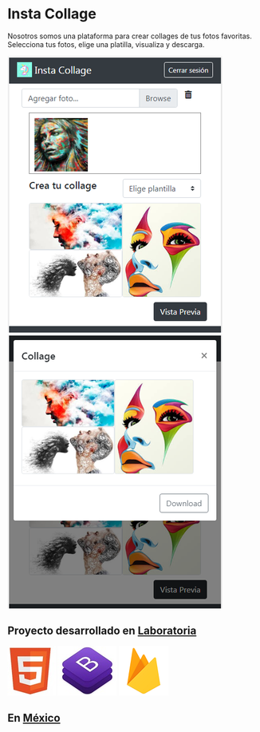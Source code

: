 # Insta Collage

Nosotros somos una plataforma para crear collages de tus fotos favoritas. Selecciona tus fotos, elige una platilla, visualiza y descarga.

![screenshot](assets/images/Capture1.PNG) ![screenshot](assets/images/Capture2.PNG)

## Proyecto desarrollado en [Laboratoria](http://laboratoria.la)


![icon](assets/images/html5.jpg) ![icon](assets/images/bootstrap.jpg) ![icon](assets/images/firebase.png)  

## En  [México]()